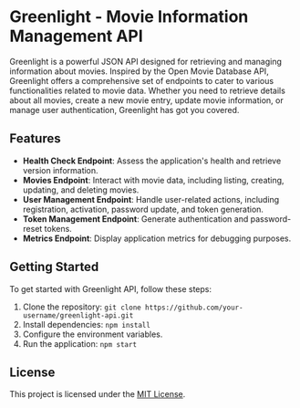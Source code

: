 # Greenlight - Movie Information Management API

Greenlight is a powerful JSON API designed for retrieving and managing information about movies. Inspired by the Open Movie Database API, Greenlight offers a comprehensive set of endpoints to cater to various functionalities related to movie data. Whether you need to retrieve details about all movies, create a new movie entry, update movie information, or manage user authentication, Greenlight has got you covered.

## Features

- **Health Check Endpoint**: Assess the application's health and retrieve version information.
- **Movies Endpoint**: Interact with movie data, including listing, creating, updating, and deleting movies.
- **User Management Endpoint**: Handle user-related actions, including registration, activation, password update, and token generation.
- **Token Management Endpoint**: Generate authentication and password-reset tokens.
- **Metrics Endpoint**: Display application metrics for debugging purposes.

## Getting Started

To get started with Greenlight API, follow these steps:

1. Clone the repository: `git clone https://github.com/your-username/greenlight-api.git`
2. Install dependencies: `npm install`
3. Configure the environment variables.
4. Run the application: `npm start`

## License

This project is licensed under the [MIT License](LICENSE).
